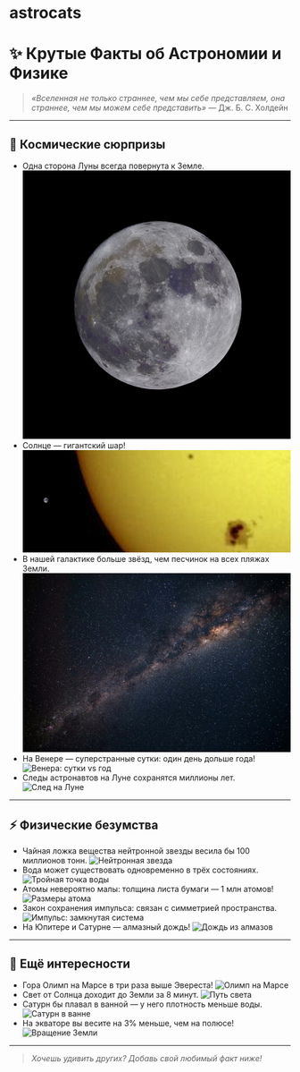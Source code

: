 # astrocats

# ✨ Крутые Факты об Астрономии и Физике

> _«Вселенная не только страннее, чем мы себе представляем, она страннее, чем мы можем себе представить»_ — Дж. Б. С. Холдейн

---

## 🚀 Космические сюрпризы

- Одна сторона Луны всегда повернута к Земле.
  ![Луна](images/moon.jpg)
- Солнце — гигантский шар!
  ![Сравнение размеров Земли и Солнца](images/sun_vs_earth.png)
- В нашей галактике больше звёзд, чем песчинок на всех пляжах Земли.
  ![Млечный Путь](images/milky-way.png)
- На Венере — суперстранные сутки: один день дольше года!
  ![Венера: сутки vs год](images/venus-day-year.png)
- Следы астронавтов на Луне сохранятся миллионы лет.
  ![След на Луне](images/moon-footprint.png)

---

## ⚡️ Физические безумства

- Чайная ложка вещества нейтронной звезды весила бы 100 миллионов тонн.
  ![Нейтронная звезда](images/neutron-star.png)
- Вода может существовать одновременно в трёх состояниях.
  ![Тройная точка воды](images/triple-point.png)
- Атомы невероятно малы: толщина листа бумаги — 1 млн атомов!
  ![Размеры атома](images/atom-size.png)
- Закон сохранения импульса: связан с симметрией пространства.
  ![Импульс: замкнутая система](images/momentum.png)
- На Юпитере и Сатурне — алмазный дождь!
  ![Дождь из алмазов](images/diamond-rain.png)

---

## 🌌 Ещё интересности

- Гора Олимп на Марсе в три раза выше Эвереста!
  ![Олимп на Марсе](images/olympus-mons.png)
- Свет от Солнца доходит до Земли за 8 минут.
  ![Путь света](images/light-path.png)
- Сатурн бы плавал в ванной — у него плотность меньше воды.
  ![Сатурн в ванне](images/saturn-bath.png)
- На экваторе вы весите на 3% меньше, чем на полюсе!
  ![Вращение Земли](images/equator-weight.png)

---

> *Хочешь удивить других? Добавь свой любимый факт ниже!*
